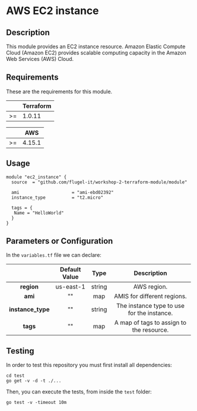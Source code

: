 # AWS EC2 instance

## Description
This module provides an EC2 instance resource. Amazon Elastic Compute Cloud (Amazon EC2) provides scalable computing capacity in the Amazon Web Services (AWS) Cloud.

## Requirements
These are the requirements for this module.

|    | Terraform |
|:--:|-----------|
| >= |   1.0.11   |

|    |    AWS    |
|:--:|-----------|
| >= |  4.15.1   |

## Usage

```hcl
module "ec2_instance" {
  source  = "github.com/flugel-it/workshop-2-terraform-module/module"

  ami                    = "ami-ebd02392"
  instance_type          = "t2.micro"

  tags = {
   Name = "HelloWorld"
  }
}
```

## Parameters or Configuration

In the `variables.tf` file we can declare:

|               | Default Value |     Type    |                    Description                    |
|:-------------:|:-------------:|:-----------:|:-------------------------------------------------:|
|     **region**    |       us-east-1      |    string   |  AWS region.  |
|     **ami**    |       ""      |    map   |  AMIS for different regions.  |
|     **instance_type**    |       ""      |    string   |  The instance type to use for the instance.  |
|     **tags**    |       ""      |    map   |  A map of tags to assign to the resource.  |


## Testing

In order to test this repository you must first install all dependencies:

``` 
cd test
go get -v -d -t ./... 
```

Then, you can execute the tests, from inside the `test` folder:

```
go test -v -timeout 10m
```
